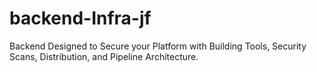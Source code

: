 # backend-Infra-jf
Backend Designed to Secure your Platform with Building Tools, Security Scans, Distribution, and Pipeline Architecture.
